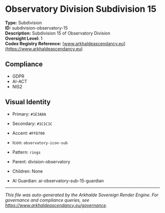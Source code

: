 # Observatory Division Subdivision 15

**Type:** Subdivision  
**ID:** subdivision-observatory-15  
**Description:** Subdivision 15 of Observatory Division  
**Oversight Level:** 1  
**Codex Registry Reference:** [www.arkhaldeascendancy.eu](https://www.arkhaldeascendancy.eu)

## Compliance

- GDPR
- AI-ACT
- NIS2

## Visual Identity

- Primary: `#1E3A8A`
- Secondary: `#1C1C1C`
- Accent: `#FFD700`
- Icon: `observatory-icon-sub`
- Pattern: `rings`


- Parent: division-observatory
- Children: None
- AI Guardian: ai-observatory-sub-15-guardian

---

*This file was auto-generated by the Arkhalde Sovereign Render Engine. For governance and compliance queries, see https://www.arkhaldeascendancy.eu/governance.*
